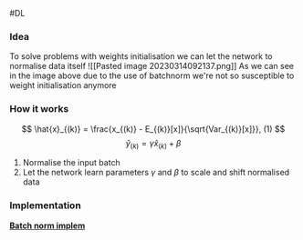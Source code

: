 #DL 
### Idea
To solve problems with weights initialisation we can let the network to normalise data itself
![[Pasted image 20230314092137.png]]
As we can see in the image above due to the use of batchnorm we're not so susceptible to weight initialisation anymore

### How it works
$$
\hat{x}_{(k)} = \frac{x_{(k)} - E_{(k)}[x]}{\sqrt{Var_{(k)}[x]}}, (1)
$$
$$
\hat{y}_{(k)} = \gamma  \hat{x}_{(k)} + \beta
$$
1. Normalise the input batch
2. Let the network learn parameters $\gamma$ and $\beta$ to scale and shift normalised data

### Implementation
**[Batch norm implem](https://colab.research.google.com/drive/1aUwDF7OiWeX5iC1-yJlJLWw6f7lwGtA8#scrollTo=iSYrk1vK7rul)**

